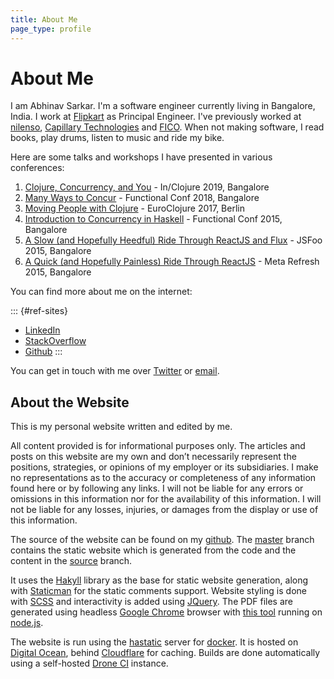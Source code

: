 ```yaml
---
title: About Me
page_type: profile
---
```

# About Me

I am Abhinav Sarkar. I'm a software engineer currently living in Bangalore, India. I work at [Flipkart] as Principal Engineer. I've previously worked at [nilenso], [Capillary Technologies] and [FICO]. When not making software, I read books, play drums, listen to music and ride my bike.

Here are some talks and workshops I have presented in various conferences:

1. [Clojure, Concurrency, and You] - In/Clojure 2019, Bangalore
1. [Many Ways to Concur] - Functional Conf 2018, Bangalore
1. [Moving People with Clojure] - EuroClojure 2017, Berlin
1. [Introduction to Concurrency in Haskell] - Functional Conf 2015, Bangalore
1. [A Slow (and Hopefully Heedful) Ride Through ReactJS and Flux][1] - JSFoo 2015, Bangalore
1. [A Quick (and Hopefully Painless) Ride Through ReactJS][2] - Meta Refresh 2015, Bangalore

You can find more about me on the internet:

::: {#ref-sites}
- [LinkedIn]
- [StackOverflow]
- [Github]
:::

You can get in touch with me over [Twitter] or [email].

## About the Website

This is my personal website written and edited by me.

All content provided is for informational purposes only. The articles and posts on this website are my own and don’t necessarily represent the positions, strategies, or opinions of my employer or its subsidiaries. I make no representations as to the accuracy or completeness of any information found here or by following any links. I will not be liable for any errors or omissions in this information nor for the availability of this information. I will not be liable for any losses, injuries, or damages from the display or use of this information.

The source of the website can be found on my [github]. The [master] branch contains the static website which is generated from the code and the content in the [source] branch.

It uses the [Hakyll] library as the base for static website generation, along with [Staticman] for the static comments support. Website styling is done with [SCSS] and interactivity is added using [JQuery]. The PDF files are generated using headless [Google Chrome] browser with [this tool] running on [node.js].

The website is run using the [hastatic] server for [docker]. It is hosted on [Digital Ocean], behind [Cloudflare] for caching. Builds are done automatically using a self-hosted [Drone CI] instance.

[LinkedIn]: http://in.linkedin.com/in/abhinavsarkar
[StackOverflow]: https://stackoverflow.com/story/abhinavsarkar
[Github]: https://github.com/abhin4v
[Goodreads]: http://www.goodreads.com/user/show/24614151-abhinav-sarkar
[Last.fm]: http://last.fm/user/abhin4v
[Strava]: http://www.strava.com/athletes/3485865
[Twitter]: https://twitter.com/abhin4v

[Flipkart]: https://www.flipkart.com/about-us
[nilenso]: https://nilenso.com
[Capillary Technologies]: https://www.capillarytech.com
[FICO]: http://www.fico.com/

[Clojure, Concurrency, and You]: /talks/clojure-concurrency-you/
[Many Ways to Concur]: /talks/many-ways-to-concur/
[Moving People with Clojure]: /talks/moving-people-with-clojure/
[Introduction To Concurrency In Haskell]: /talks/intro-to-conc-in-haskell/
[1]: https://web.archive.org/web/20151024091258/https://jsfoo.in/2015/reactjs-workshop
[2]: https://web.archive.org/web/20160629192412/https://metarefresh.talkfunnel.com/2015/1326-a-quick-and-hopefully-painless-ride-through-reactj

[email]: mailto:abhinav@abhinavsarkar.net
[master]: https://github.com/abhin4v/abhin4v.github.io/tree/master
[source]: https://github.com/abhin4v/abhin4v.github.io/tree/source
[Hakyll]: https://jaspervdj.be/hakyll/
[Staticman]: http://staticman.net/
[SCSS]: http://sass-lang.com/
[JQuery]: http://jquery.com/
[docker]: http://docker.com/
[hastatic]: https://github.com/abhin4v/hastatic/
[Digital Ocean]: https://www.digitalocean.com/
[Cloudflare]: https://www.cloudflare.com/
[Drone CI]: https://drone.io/
[github]: https://github.com/abhin4v/abhin4v.github.io
[this tool]: https://github.com/Szpadel/chrome-headless-render-pdf
[Google Chrome]: https://www.google.com/chrome/index.html
[node.js]: https://nodejs.org/
